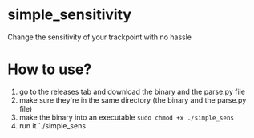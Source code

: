 # simple_sensitivity
Change the sensitivity of your trackpoint with no hassle

# How to use?
1) go to the releases tab and download the binary and the parse.py file
2) make sure they're in the same directory (the binary and the parse.py file)
3) make the binary into an executable `sudo chmod +x ./simple_sens`
4) run it `./simple_sens
